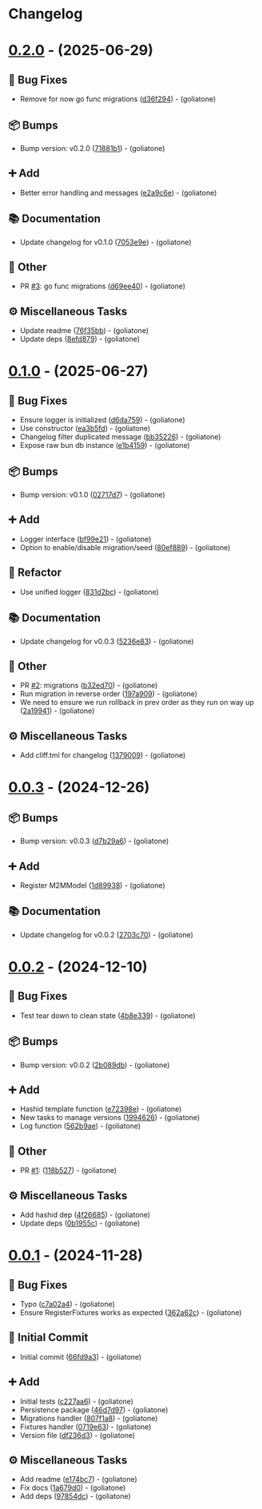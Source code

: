 # Changelog

# [0.2.0](https://github.com/goliatone/go-persistence-bun/compare/v0.1.0...v0.2.0) - (2025-06-29)

## <!-- 1 -->🐛 Bug Fixes

- Remove for now go func migrations ([d36f294](https://github.com/goliatone/go-persistence-bun/commit/d36f2942aab588d39af26bd6207a9dab6651df2d))  - (goliatone)

## <!-- 13 -->📦 Bumps

- Bump version: v0.2.0 ([71881b1](https://github.com/goliatone/go-persistence-bun/commit/71881b17b15dfcdb9c39c8d93144baff160665cc))  - (goliatone)

## <!-- 16 -->➕ Add

- Better error handling and messages ([e2a9c6e](https://github.com/goliatone/go-persistence-bun/commit/e2a9c6e7031d6288ad6b1d41846a3afde91d18b6))  - (goliatone)

## <!-- 3 -->📚 Documentation

- Update changelog for v0.1.0 ([7053e9e](https://github.com/goliatone/go-persistence-bun/commit/7053e9e335f852dc7e81f2760fcf7ccab11339f4))  - (goliatone)

## <!-- 30 -->📝 Other

- PR [#3](https://github.com/goliatone/go-persistence-bun/pull/3): go func migrations ([d69ee40](https://github.com/goliatone/go-persistence-bun/commit/d69ee4011bbaa8d3f0262868b4a414a123db44ac))  - (goliatone)

## <!-- 7 -->⚙️ Miscellaneous Tasks

- Update readme ([76f35bb](https://github.com/goliatone/go-persistence-bun/commit/76f35bb3413a21542a82acd3b45659738d24a1f4))  - (goliatone)
- Update deps ([8efd879](https://github.com/goliatone/go-persistence-bun/commit/8efd879a1341245ae240f5804dcb6af489f399e9))  - (goliatone)

# [0.1.0](https://github.com/goliatone/go-persistence-bun/compare/v0.0.3...v0.1.0) - (2025-06-27)

## <!-- 1 -->🐛 Bug Fixes

- Ensure logger is initialized ([d6da759](https://github.com/goliatone/go-persistence-bun/commit/d6da759bd58b8047d7acc8b6834d7c6305f27279))  - (goliatone)
- Use constructor ([ea3b5fd](https://github.com/goliatone/go-persistence-bun/commit/ea3b5fd4f7aa413bcde2c33ee9f49dcced3719da))  - (goliatone)
- Changelog filter duplicated message ([bb35226](https://github.com/goliatone/go-persistence-bun/commit/bb35226c62e9a90734785a65a6169534710e828e))  - (goliatone)
- Expose raw bun db instance ([e1b4159](https://github.com/goliatone/go-persistence-bun/commit/e1b415957a52fc0098526d3a27433c9f3798281f))  - (goliatone)

## <!-- 13 -->📦 Bumps

- Bump version: v0.1.0 ([02717d7](https://github.com/goliatone/go-persistence-bun/commit/02717d7550528509e287e9ea1764402da98a8ecf))  - (goliatone)

## <!-- 16 -->➕ Add

- Logger interface ([bf99e21](https://github.com/goliatone/go-persistence-bun/commit/bf99e21b994821b2eb517ce015fb0338303a9714))  - (goliatone)
- Option to enable/disable migration/seed ([80ef889](https://github.com/goliatone/go-persistence-bun/commit/80ef889224cf94392a2e69d4f96b553f01e76d0a))  - (goliatone)

## <!-- 2 -->🚜 Refactor

- Use unified logger ([831d2bc](https://github.com/goliatone/go-persistence-bun/commit/831d2bc7b3df205f517f88af83df17c0100a191b))  - (goliatone)

## <!-- 3 -->📚 Documentation

- Update changelog for v0.0.3 ([5236e83](https://github.com/goliatone/go-persistence-bun/commit/5236e83a729179105a7243c7ae8be45e665c9802))  - (goliatone)

## <!-- 30 -->📝 Other

- PR [#2](https://github.com/goliatone/go-persistence-bun/pull/2): migrations ([b32ed70](https://github.com/goliatone/go-persistence-bun/commit/b32ed708f5cb0233493017b597c43716a343f513))  - (goliatone)
- Run migration in reverse order ([197a909](https://github.com/goliatone/go-persistence-bun/commit/197a909ca4a99fb3587c353f99e3eb5e31db7940))  - (goliatone)
- We need to ensure we run rollback in prev order as they run on way up ([2a19941](https://github.com/goliatone/go-persistence-bun/commit/2a199415944697c9f98840e395faf602ba233848))  - (goliatone)

## <!-- 7 -->⚙️ Miscellaneous Tasks

- Add cliff.tml for changelog ([1379009](https://github.com/goliatone/go-persistence-bun/commit/1379009705bf1fb57c155f69feab6e82ae8b0701))  - (goliatone)

# [0.0.3](https://github.com/goliatone/go-persistence-bun/compare/v0.0.2...v0.0.3) - (2024-12-26)

## <!-- 13 -->📦 Bumps

- Bump version: v0.0.3 ([d7b29a6](https://github.com/goliatone/go-persistence-bun/commit/d7b29a66c6f1068b0c8c47dcba0d8b43313e000b))  - (goliatone)

## <!-- 16 -->➕ Add

- Register M2MModel ([1d89938](https://github.com/goliatone/go-persistence-bun/commit/1d899380222e83debbe3ff911f23548fb2e5a7d4))  - (goliatone)

## <!-- 3 -->📚 Documentation

- Update changelog for v0.0.2 ([2703c70](https://github.com/goliatone/go-persistence-bun/commit/2703c709898fbe9c65bf54c0545ca0b59f387a62))  - (goliatone)

# [0.0.2](https://github.com/goliatone/go-persistence-bun/compare/v0.0.1...v0.0.2) - (2024-12-10)

## <!-- 1 -->🐛 Bug Fixes

- Test tear down to clean state ([4b8e339](https://github.com/goliatone/go-persistence-bun/commit/4b8e339566efa2453efa7e6109c293eefdbc7671))  - (goliatone)

## <!-- 13 -->📦 Bumps

- Bump version: v0.0.2 ([2b089db](https://github.com/goliatone/go-persistence-bun/commit/2b089db303c41c20c8abcd7eccb3324a923070d1))  - (goliatone)

## <!-- 16 -->➕ Add

- Hashid template function ([e72398e](https://github.com/goliatone/go-persistence-bun/commit/e72398e1044801e168bf47b02c6b55b9f59a0659))  - (goliatone)
- New tasks to manage versions ([1994626](https://github.com/goliatone/go-persistence-bun/commit/1994626c7cd0e10a3d53b3e939ff7152349065e0))  - (goliatone)
- Log function ([562b9ae](https://github.com/goliatone/go-persistence-bun/commit/562b9ae8f9627266aa19a62466555e415654cd48))  - (goliatone)

## <!-- 30 -->📝 Other

- PR [#1](https://github.com/goliatone/go-persistence-bun/pull/1): ([118b527](https://github.com/goliatone/go-persistence-bun/commit/118b527992518408fdfc24d939dc31f4e9ef43d2))  - (goliatone)

## <!-- 7 -->⚙️ Miscellaneous Tasks

- Add hashid dep ([4f26685](https://github.com/goliatone/go-persistence-bun/commit/4f26685417500353fb45bbb6f3d55dcb296870b6))  - (goliatone)
- Update deps ([0b1955c](https://github.com/goliatone/go-persistence-bun/commit/0b1955cefd8be6ec95ec31bba73c63e23e5011c1))  - (goliatone)

# [0.0.1](https://github.com/goliatone/go-persistence-bun/tree/v0.0.1) - (2024-11-28)

## <!-- 1 -->🐛 Bug Fixes

- Typo ([c7a02a4](https://github.com/goliatone/go-persistence-bun/commit/c7a02a43ae9202da7f6e5b83ac7b4b07347db697))  - (goliatone)
- Ensure RegisterFixtures works as expected ([362a62c](https://github.com/goliatone/go-persistence-bun/commit/362a62c8a2c7def5c5cd13e7285ef948a311591f))  - (goliatone)

## <!-- 14 -->🎉 Initial Commit

- Initial commit ([66fd9a3](https://github.com/goliatone/go-persistence-bun/commit/66fd9a37f77d76162cc321a5b9837150d2eb05f5))  - (goliatone)

## <!-- 16 -->➕ Add

- Initial tests ([c227aa6](https://github.com/goliatone/go-persistence-bun/commit/c227aa6bd237291b06890d53dfa9c915f4cfe697))  - (goliatone)
- Persistence package ([46d7d97](https://github.com/goliatone/go-persistence-bun/commit/46d7d977aef64aa185571d6790c0175e879088db))  - (goliatone)
- Migrations handler ([807f1a8](https://github.com/goliatone/go-persistence-bun/commit/807f1a896ef3be5d1d7614d2f6e05ffbd13b10c6))  - (goliatone)
- Fixtures handler ([0719e63](https://github.com/goliatone/go-persistence-bun/commit/0719e63fe3e300e732f3589e474fa3bfdc70b710))  - (goliatone)
- Version file ([df236d3](https://github.com/goliatone/go-persistence-bun/commit/df236d32c4f3c22f1dafac2bf265690444f7b610))  - (goliatone)

## <!-- 7 -->⚙️ Miscellaneous Tasks

- Add readme ([e174bc7](https://github.com/goliatone/go-persistence-bun/commit/e174bc7a99f857a46cf473edad8d2b02061435be))  - (goliatone)
- Fix docs ([1a679d0](https://github.com/goliatone/go-persistence-bun/commit/1a679d01c1dd0bafb87e666b877f033ba601f987))  - (goliatone)
- Add deps ([97854dc](https://github.com/goliatone/go-persistence-bun/commit/97854dc176670b9193aeaff8028280eda875a334))  - (goliatone)

<!-- generated by git-cliff -->
